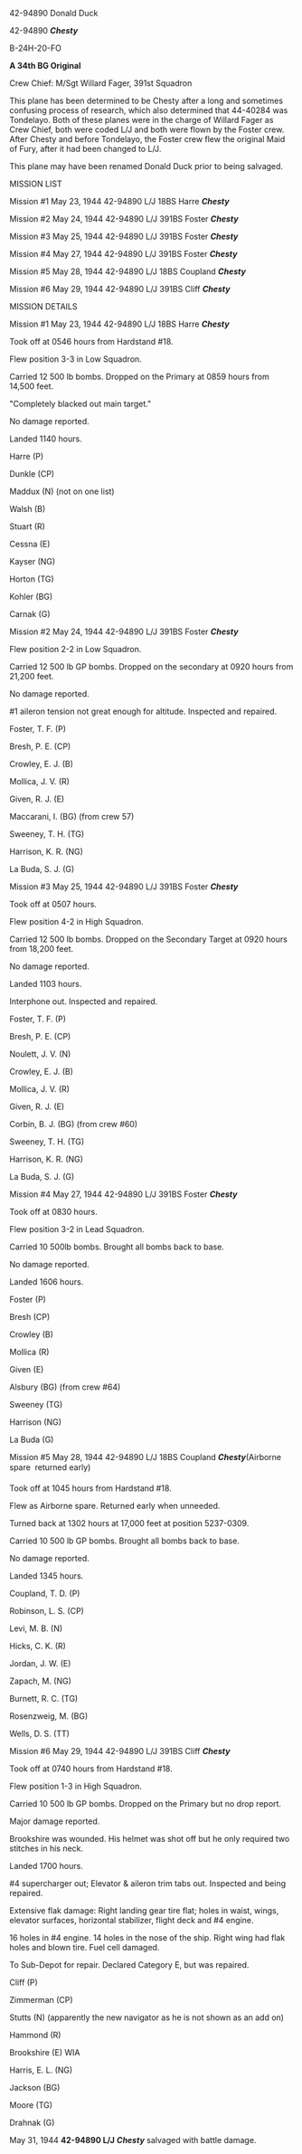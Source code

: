 





42-94890 Donald Duck






 




42-94890 ***Chesty***

B-24H-20-FO

**A 34th BG Original**

Crew Chief: M/Sgt Willard Fager, 391st Squadron

This plane has been determined to be Chesty after a long and
sometimes confusing process of research, which also determined that 44-40284
was Tondelayo. Both of these planes were in the charge of Willard Fager as Crew
Chief, both were coded L/J and both were flown by the Foster crew. After Chesty
and before Tondelayo, the Foster crew flew the original Maid of Fury, after it
had been changed to L/J.

This plane may have been renamed Donald Duck prior to being
salvaged.

MISSION LIST  

  


Mission #1 May 23, 1944 42-94890 L/J 18BS Harre ***Chesty*** 

Mission #2 May 24, 1944 42-94890 L/J 391BS Foster ***Chesty***

Mission #3 May 25, 1944 42-94890 L/J 391BS Foster ***Chesty***

Mission #4 May 27, 1944 42-94890 L/J 391BS Foster ***Chesty***

Mission #5 May 28, 1944 42-94890 L/J 18BS Coupland ***Chesty***

Mission #6 May 29, 1944 42-94890 L/J 391BS Cliff ***Chesty***

MISSION DETAILS

Mission #1 May 23, 1944 42-94890 L/J 18BS Harre ***Chesty***

Took off at 0546 hours from Hardstand #18.

Flew position 3-3 in Low Squadron.

Carried 12 500 lb bombs. Dropped on the Primary at 0859
hours from 14,500 feet.

"Completely blacked out main target."

No damage reported.

Landed 1140 hours.

Harre (P)

Dunkle (CP)

Maddux (N) (not on one list)

Walsh (B)

Stuart (R)

Cessna (E)

Kayser (NG)

Horton (TG)

Kohler (BG)

Carnak (G)

Mission #2 May 24, 1944 42-94890 L/J 391BS Foster ***Chesty***

Flew position 2-2 in Low Squadron.

Carried 12 500 lb GP bombs. Dropped on the secondary at 0920
hours from 21,200 feet.

No damage reported.

#1 aileron tension not great enough for altitude. Inspected
and repaired.

Foster, T. F. (P)

Bresh, P. E. (CP)

Crowley, E. J. (B)

Mollica, J. V. (R)

Given, R. J. (E)

Maccarani, I. (BG) (from crew 57\)

Sweeney, T. H. (TG)

Harrison, K. R. (NG)

La Buda, S. J. (G)

Mission #3 May 25, 1944 42-94890 L/J 391BS Foster ***Chesty***

Took off at 0507 hours.

Flew position 4-2 in High Squadron.

Carried 12 500 lb bombs. Dropped on the Secondary Target at
0920 hours from 18,200 feet.

No damage reported.

Landed 1103 hours.

Interphone out. Inspected and repaired.

Foster, T. F. (P)

Bresh, P. E. (CP)

Noulett, J. V. (N)

Crowley, E. J. (B)

Mollica, J. V. (R)

Given, R. J. (E)

Corbin, B. J. (BG) (from crew #60)

Sweeney, T. H. (TG)

Harrison, K. R. (NG)

La Buda, S. J. (G)

Mission #4 May 27, 1944 42-94890 L/J 391BS Foster ***Chesty***

Took off at 0830 hours.

Flew position 3-2 in Lead Squadron.

Carried 10 500lb bombs. Brought all bombs back to base.

No damage reported.

Landed 1606 hours.

Foster (P)

Bresh (CP)

Crowley (B)

Mollica (R)

Given (E)

Alsbury (BG) (from crew #64)

Sweeney (TG)

Harrison (NG)

La Buda (G)

Mission #5 May 28, 1944 42-94890 L/J 18BS Coupland ***Chesty***(Airborne spare  returned early)

Took off at 1045 hours from Hardstand #18.

Flew as Airborne spare.
Returned early when unneeded.

Turned back at 1302 hours at 17,000 feet at position
5237-0309.

Carried 10 500 lb GP bombs. Brought all bombs back to base.

No damage reported.

Landed 1345 hours.

Coupland, T. D. (P)

Robinson, L. S. (CP)

Levi, M. B. (N)

Hicks, C. K. (R)

Jordan, J. W. (E)

Zapach, M. (NG)

Burnett, R. C. (TG)

Rosenzweig, M. (BG)

Wells, D. S. (TT)

Mission #6 May 29, 1944 42-94890 L/J 391BS Cliff ***Chesty***

Took off at 0740 hours from Hardstand #18.

Flew position 1-3 in High Squadron.

Carried 10 500 lb GP bombs. Dropped on the Primary but no
drop report.

Major damage reported.

Brookshire was wounded. His helmet was shot off but he only
required two stitches in his neck.

Landed 1700 hours.

#4 supercharger out; Elevator \& aileron trim tabs out.
Inspected and being repaired.

Extensive flak damage: Right landing gear tire flat; holes
in waist, wings, elevator surfaces, horizontal stabilizer, flight deck and #4
engine.

16 holes in #4 engine. 14 holes in the nose of the ship.
Right wing had flak holes and blown tire. Fuel cell damaged.

To Sub-Depot for repair. Declared Category E, but was
repaired.

Cliff (P)

Zimmerman (CP)

Stutts (N) (apparently the new navigator as he is not shown
as an add on)

Hammond (R)

Brookshire (E)  WIA

Harris, E. L. (NG)

Jackson (BG)

Moore (TG)

Drahnak (G)


May 31, 1944 **42-94890 L/J** ***Chesty*** salvaged with
battle damage.




